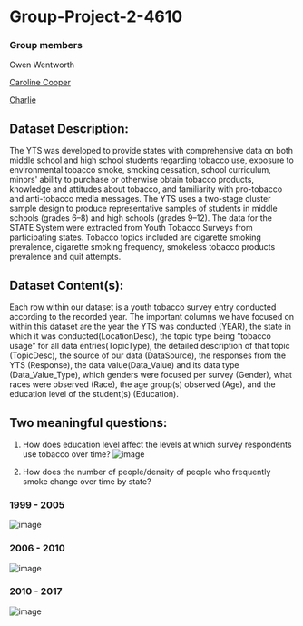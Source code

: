 # Group-Project-2-4610

### Group members 
Gwen Wentworth 

[Caroline Cooper](https://github.com/carolinetcooper6/Group-Project-2/blob/main/README.md)

[Charlie]( https://github.com/charles8888/Project2 )

## Dataset Description:

The YTS was developed to provide states with comprehensive data on both middle school and high school students regarding tobacco use, exposure to environmental tobacco smoke, smoking cessation, school curriculum, minors' ability to purchase or otherwise obtain tobacco products, knowledge and attitudes about tobacco, and familiarity with pro-tobacco and anti-tobacco media messages. The YTS uses a two-stage cluster sample design to produce representative samples of students in middle schools (grades 6–8) and high schools (grades 9–12). The data for the STATE System were extracted from Youth Tobacco Surveys from participating states. Tobacco topics included are cigarette smoking prevalence, cigarette smoking frequency, smokeless tobacco products prevalence and quit attempts.

## Dataset Content(s):
Each row within our dataset is a youth tobacco survey entry conducted according to the recorded year. The important columns we have focused on within this dataset are the year the YTS was conducted (YEAR), the state in which it was conducted(LocationDesc), the topic type being “tobacco usage” for all data entries(TopicType), the detailed description of that topic (TopicDesc), the source of our data (DataSource), the responses from the YTS (Response), the data value(Data_Value) and its data type (Data_Value_Type), which genders were focused per survey (Gender), what races were observed (Race), the age group(s) observed (Age), and the education level of the student(s) (Education).

## Two meaningful questions: 

1.  How does education level affect the levels at which survey respondents use tobacco over time?
  ![image](https://github.com/gaw63800/Group-Project-2-4610/assets/150155143/f68322fc-a75b-472d-a6a5-5f6149035670)

2.  How does the number of people/density of people who frequently smoke change over time by state?

### 1999 - 2005
![image](https://github.com/gaw63800/Group-Project-2-4610/assets/150155143/352deb9d-5c62-4e2d-9024-929fb5ca9593)

### 2006 - 2010 
![image](https://github.com/gaw63800/Group-Project-2-4610/assets/150155143/8478af4c-1c51-4fcf-8b72-9812de41a0c6)

### 2010 - 2017
![image](https://github.com/gaw63800/Group-Project-2-4610/assets/150155143/ad67adc5-2740-472e-9a92-40febcee4514)
